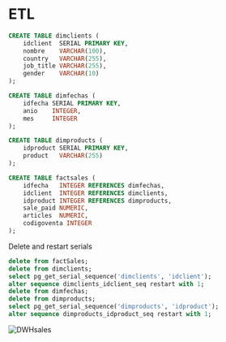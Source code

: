 # ETL
```sql
CREATE TABLE dimclients (
    idclient  SERIAL PRIMARY KEY,
    nombre    VARCHAR(100),
    country   VARCHAR(255),
    job_title VARCHAR(255),
    gender    VARCHAR(10)
);
```
```sql
CREATE TABLE dimfechas (
    idfecha SERIAL PRIMARY KEY,
    anio    INTEGER,
    mes     INTEGER
);
```
```sql
CREATE TABLE dimproducts (
    idproduct SERIAL PRIMARY KEY,
    product   VARCHAR(255)
);
```
```sql
CREATE TABLE factsales (
    idfecha   INTEGER REFERENCES dimfechas,
    idclient  INTEGER REFERENCES dimclients,
    idproduct INTEGER REFERENCES dimproducts,
    sale_paid NUMERIC,
    articles  NUMERIC,
    codigoventa INTEGER
);
```
Delete and restart serials
```sql
delete from factSales;
delete from dimclients;
select pg_get_serial_sequence('dimclients', 'idclient');
alter sequence dimclients_idclient_seq restart with 1;
delete from dimfechas;
delete from dimproducts;
select pg_get_serial_sequence('dimproducts', 'idproduct');
alter sequence dimproducts_idproduct_seq restart with 1;
```


![DWHsales](https://github.com/user-attachments/assets/bbc7aa71-4ccc-4d54-86bd-976531f319e4)
